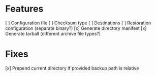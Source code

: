 # Features
[ ] Configuration file
  [ ] Checksum type
  [ ] Destinations
  [ ] Restoration configuration (separate binary?)
[x] Generate directory manifest
[x] Generate tarball (different archive file types?)

# Fixes
[x] Prepend current directory if provided backup path is relative
